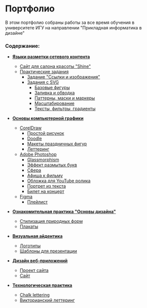 # Портфолио

В этом портфолио собраны работы за все время обучения в университете ИГУ на направлении "Прикладная информатика в дизайне"

### Содержание:
- **[Языки разметки сетевого контента](https://github.com/ktoropova17/Portfolio/tree/main/Network%20content%20markup%20languages)**
    - [Сайт для салона красоты "Shine"](https://github.com/ktoropova17/Portfolio/tree/main/Network%20content%20markup%20languages/Shine%20Website)
    - [Практические задания](https://github.com/ktoropova17/Portfolio/tree/main/Network%20content%20markup%20languages/Practice%20tasks)
        - [Задание "Ссылки и изображения"](https://github.com/ktoropova17/Portfolio/tree/main/Network%20content%20markup%20languages/Practice%20tasks/Links%20and%20images)
        - [Задания с SVG](https://github.com/ktoropova17/Portfolio/tree/main/Network%20content%20markup%20languages/Practice%20tasks/SVG)
            - [Базовые фигуры](https://github.com/ktoropova17/Portfolio/tree/main/Network%20content%20markup%20languages/Practice%20tasks/SVG/Base%20Figures)
            - [Заливка и обводка](https://github.com/ktoropova17/Portfolio/tree/main/Network%20content%20markup%20languages/Practice%20tasks/SVG/Fill%20and%20Stroke)
            - [Паттерны, маски и маркеры](https://github.com/ktoropova17/Portfolio/tree/main/Network%20content%20markup%20languages/Practice%20tasks/SVG/Patterns%2C%20masks%20and%20markers)
            - [Масштабирование](https://github.com/ktoropova17/Portfolio/tree/main/Network%20content%20markup%20languages/Practice%20tasks/SVG/Scaling)
            - [Тексты, фильтры, градиенты](https://github.com/ktoropova17/Portfolio/tree/main/Network%20content%20markup%20languages/Practice%20tasks/SVG/Text%2C%20filters%20and%20gradients)

- **[Основы компьютерной графики]()**
    - [CorelDraw]()
        - [Простой рисунок]()
        - [Doodle]()
        - [Макеты праздничных фигур]()
        - [Леттеринг]()
    - [Adobe Photoshop]()
        - [Glassmorphism]()
        - [Эффект размытых букв]()
        - [Сфера]()
        - [Афиша к фильму]()
        - [Обложка для YouTube ролика]()
        - [Портрет из текста]()
        - [Билет на концерт]()
    - [Figma]()
        - [Плейлист]()


- **[Ознакомительная практика "Основы дизайна"]()**
    - [Стилизация природных форм]()
    - [Плакаты]()


- **[Визуальная айдентика]()**
    - [Логотипы]()
    - [Шаблоны для презентации]()


- **[Дизайн веб-приложений]()**
    - [Проект сайта]()
    - [Сайт]()

- **[Технологическая практика]()**
    - [Chalk lettering]()
    - [Викторианский леттеринг]()